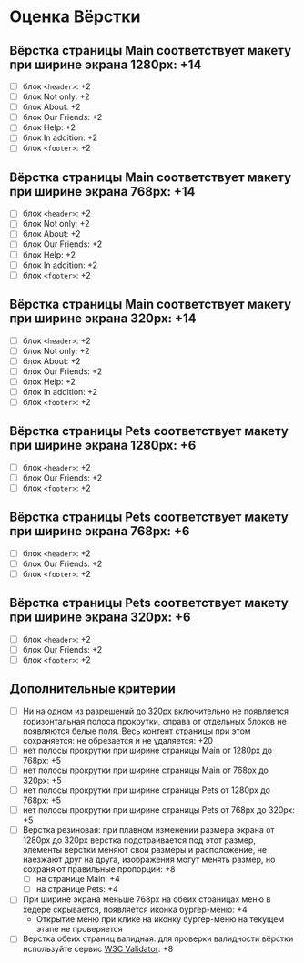# Оценка Вёрстки

## Вёрстка страницы Main соответствует макету при ширине экрана 1280px: +14
- [ ] блок `<header>`: +2
- [ ] блок Not only: +2
- [ ] блок About: +2
- [ ] блок Our Friends: +2
- [ ] блок Help: +2
- [ ] блок In addition: +2
- [ ] блок `<footer>`: +2

## Вёрстка страницы Main соответствует макету при ширине экрана 768px: +14
- [ ] блок `<header>`: +2
- [ ] блок Not only: +2
- [ ] блок About: +2
- [ ] блок Our Friends: +2
- [ ] блок Help: +2
- [ ] блок In addition: +2
- [ ] блок `<footer>`: +2

## Вёрстка страницы Main соответствует макету при ширине экрана 320px: +14
- [ ] блок `<header>`: +2
- [ ] блок Not only: +2
- [ ] блок About: +2
- [ ] блок Our Friends: +2
- [ ] блок Help: +2
- [ ] блок In addition: +2
- [ ] блок `<footer>`: +2

## Вёрстка страницы Pets соответствует макету при ширине экрана 1280px: +6
- [ ] блок `<header>`: +2
- [ ] блок Our Friends: +2
- [ ] блок `<footer>`: +2

## Вёрстка страницы Pets соответствует макету при ширине экрана 768px: +6
- [ ] блок `<header>`: +2
- [ ] блок Our Friends: +2
- [ ] блок `<footer>`: +2

## Вёрстка страницы Pets соответствует макету при ширине экрана 320px: +6
- [ ] блок `<header>`: +2
- [ ] блок Our Friends: +2
- [ ] блок `<footer>`: +2

## Дополнительные критерии
- [ ] Ни на одном из разрешений до 320px включительно не появляется горизонтальная полоса прокрутки, справа от отдельных блоков не появляются белые поля. Весь контент страницы при этом сохраняется: не обрезается и не удаляется: +20
- [ ] нет полосы прокрутки при ширине страницы Main от 1280px до 768px: +5
- [ ] нет полосы прокрутки при ширине страницы Main от 768px до 320px: +5
- [ ] нет полосы прокрутки при ширине страницы Pets от 1280px до 768px: +5
- [ ] нет полосы прокрутки при ширине страницы Pets от 768px до 320px: +5
- [ ] Верстка резиновая: при плавном изменении размера экрана от 1280px до 320px верстка подстраивается под этот размер, элементы верстки меняют свои размеры и расположение, не наезжают друг на друга, изображения могут менять размер, но сохраняют правильные пропорции: +8
  - [ ] на странице Main: +4
  - [ ] на странице Pets: +4
- [ ] При ширине экрана меньше 768px на обеих страницах меню в хедере скрывается, появляется иконка бургер-меню: +4
  - Открытие меню при клике на иконку бургер-меню на текущем этапе не проверяется
- [ ] Верстка обеих страниц валидная: для проверки валидности вёрстки используйте сервис [W3C Validator](https://validator.w3.org/): +8
